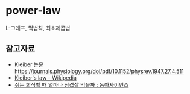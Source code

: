 # power-law
L-그래프, 멱법칙, 최소제곱법


## 참고자료
- Kleiber 논문 https://journals.physiology.org/doi/pdf/10.1152/physrev.1947.27.4.511
- [Kleiber's law - Wikipedia](https://en.wikipedia.org/wiki/Kleiber%27s_law)
- [쥐는 회식할 때 얼마나 삼겹살 먹을까 : 동아사이언스](https://www.dongascience.com/news.php?idx=-391271)
